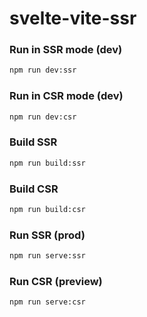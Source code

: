 # svelte-vite-ssr

### Run in SSR mode (dev)
```sh
npm run dev:ssr
```

### Run in CSR mode (dev)
```sh
npm run dev:csr
```

### Build SSR
```sh
npm run build:ssr
```

### Build CSR
```sh
npm run build:csr
```

### Run SSR (prod)
```sh
npm run serve:ssr
```

### Run CSR (preview)
```sh
npm run serve:csr
```
